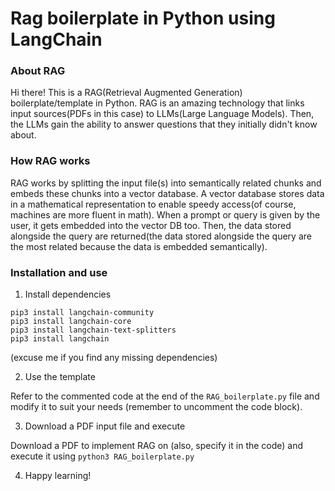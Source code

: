 # Rag boilerplate in Python using LangChain #

### About RAG ###
Hi there! This is a RAG(Retrieval Augmented Generation) boilerplate/template in Python. RAG is an amazing technology that links input sources(PDFs in this case) to LLMs(Large Language Models). Then, the LLMs gain the ability to answer questions that  they initially didn't know about.

### How RAG works ###
RAG works by splitting the input file(s) into semantically related chunks and embeds these chunks into a vector database. A vector database stores data in a mathematical representation to enable speedy access(of course, machines are more fluent in math). When a prompt or query is given by the user, it gets embedded into the vector DB too. Then, the data stored alongside the query are returned(the data stored alongside the query are the most related because the data is embedded semantically).

### Installation and use ###
1) Install dependencies

```
pip3 install langchain-community
pip3 install langchain-core
pip3 install langchain-text-splitters
pip3 install langchain
```

(excuse me if you find any missing dependencies)

2) Use the template

Refer to the commented code at the end of the ```RAG_boilerplate.py``` file and modify it to suit your needs (remember to uncomment the code block).

3) Download a PDF input file and execute

Download a PDF to implement RAG on (also, specify it in the code) and execute it using ```python3 RAG_boilerplate.py```

4) Happy learning!
